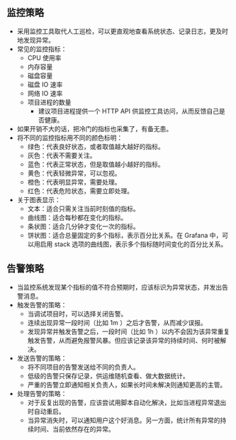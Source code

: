 
## 监控策略

- 采用监控工具取代人工巡检，可以更直观地查看系统状态、记录日志，更及时地发现异常。
- 常见的监控指标：
  - CPU 使用率
  - 内存容量
  - 磁盘容量
  - 磁盘 IO 速率
  - 网络 IO 速率
  - 项目进程的数量
    - 建议项目进程提供一个 HTTP API 供监控工具访问，从而反馈自己是否健康。
- 如果开销不大的话，把冷门的指标也采集了，有备无患。
- 将不同的监控指标用不同的颜色标明：
  - 绿色：代表良好状态，或者取值越大越好的指标。
  - 灰色：代表不需要关注。
  - 蓝色：代表正常状态，但是取值越小越好的指标。
  - 黄色：代表轻微异常，可以忽视。
  - 橙色：代表明显异常，需要处理。
  - 红色：代表危险状态，需要立即处理。
- 关于图表显示：
  - 文本：适合只需关注当前时刻值的指标。
  - 曲线图：适合每秒都在变化的指标。
  - 条状图：适合几分钟才变化一次的指标。
  - 饼状图：适合总量固定的多个指标，表示百分比关系。在 Grafana 中，可以用启用 stack 选项的曲线图，表示多个指标随时间变化的百分比关系。

## 告警策略

- 当监控系统发现某个指标的值不符合预期时，应该标识为异常状态，并发出告警消息。
- 触发告警的策略：
  - 当调试项目时，可以选择关闭告警。
  - 连续出现异常一段时间（比如 1m ）之后才告警，从而减少误报。
  - 发现异常并触发告警之后，一段时间（比如 1h ）以内不会因为该异常重复触发告警，从而避免报警风暴。但应该记录该异常的持续时间、何时被解决。
- 发送告警的策略：
  - 将不同项目的告警发送给不同的负责人。
  - 低级的告警只保存记录，供运维随机查看、做大数据统计。
  - 严重的告警立即通知相关负责人，如果长时间未解决则通知更高的主管。
- 处理告警的策略：
  - 对于反复出现的告警，应该尝试用脚本自动化解决，比如当进程异常退出时自动重启。
  - 当异常消失时，可以通知用户这个好消息。另一方面，统计所有异常的持续时间、当前依然存在的异常。


